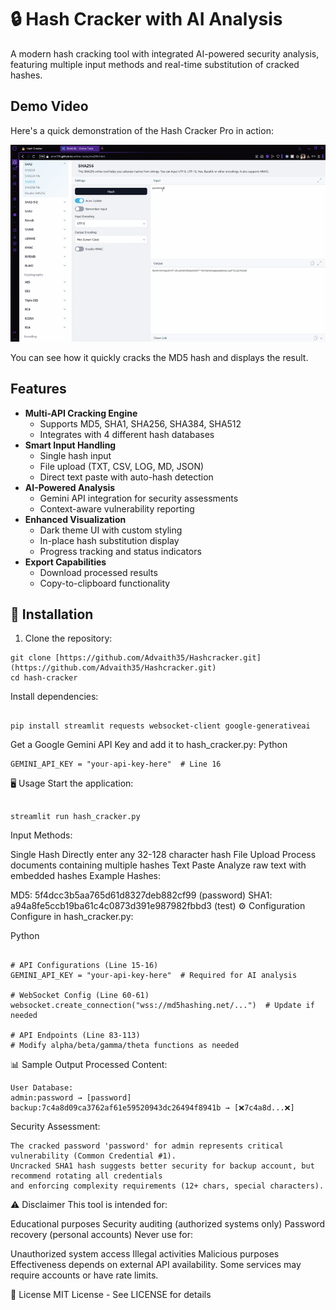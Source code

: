 # 🔒 Hash Cracker with AI Analysis

A modern hash cracking tool with integrated AI-powered security analysis, featuring multiple input methods and real-time substitution of cracked hashes.

## Demo Video

Here's a quick demonstration of the Hash Cracker Pro in action:

![Demo](https://raw.githubusercontent.com/Advaith35/Hashcracker/main/hashcracker.gif)

You can see how it quickly cracks the MD5 hash and displays the result.

## Features

- **Multi-API Cracking Engine**
    - Supports MD5, SHA1, SHA256, SHA384, SHA512
    - Integrates with 4 different hash databases
- **Smart Input Handling**
    - Single hash input
    - File upload (TXT, CSV, LOG, MD, JSON)
    - Direct text paste with auto-hash detection
- **AI-Powered Analysis**
    - Gemini API integration for security assessments
    - Context-aware vulnerability reporting
- **Enhanced Visualization**
    - Dark theme UI with custom styling
    - In-place hash substitution display
    - Progress tracking and status indicators
- **Export Capabilities**
    - Download processed results
    - Copy-to-clipboard functionality

## 🚀 Installation

1. Clone the repository:
```
git clone [https://github.com/Advaith35/Hashcracker.git](https://github.com/Advaith35/Hashcracker.git)
cd hash-cracker
```
Install dependencies:
```

pip install streamlit requests websocket-client google-generativeai
```
Get a Google Gemini API Key and add it to hash_cracker.py:
Python
```
GEMINI_API_KEY = "your-api-key-here"  # Line 16
```
🖥️ Usage
Start the application:

```

streamlit run hash_cracker.py
```
Input Methods:

Single Hash Directly enter any 32-128 character hash
File Upload Process documents containing multiple hashes
Text Paste Analyze raw text with embedded hashes
Example Hashes:

MD5: 5f4dcc3b5aa765d61d8327deb882cf99 (password)
SHA1: a94a8fe5ccb19ba61c4c0873d391e987982fbbd3 (test)
⚙️ Configuration
Configure in hash_cracker.py:

Python
```

# API Configurations (Line 15-16)
GEMINI_API_KEY = "your-api-key-here"  # Required for AI analysis

# WebSocket Config (Line 60-61)
websocket.create_connection("wss://md5hashing.net/...")  # Update if needed

# API Endpoints (Line 83-113)
# Modify alpha/beta/gamma/theta functions as needed
```
📊 Sample Output
Processed Content:
```
User Database:
admin:password → [password]
backup:7c4a8d09ca3762af61e59520943dc26494f8941b → [❌7c4a8d...❌]
```
Security Assessment:
```
The cracked password 'password' for admin represents critical vulnerability (Common Credential #1). 
Uncracked SHA1 hash suggests better security for backup account, but recommend rotating all credentials 
and enforcing complexity requirements (12+ chars, special characters).
```

⚠️ Disclaimer
This tool is intended for:

Educational purposes
Security auditing (authorized systems only)
Password recovery (personal accounts)
Never use for:

Unauthorized system access
Illegal activities
Malicious purposes
Effectiveness depends on external API availability. Some services may require accounts or have rate limits.

📜 License
MIT License - See LICENSE for details
